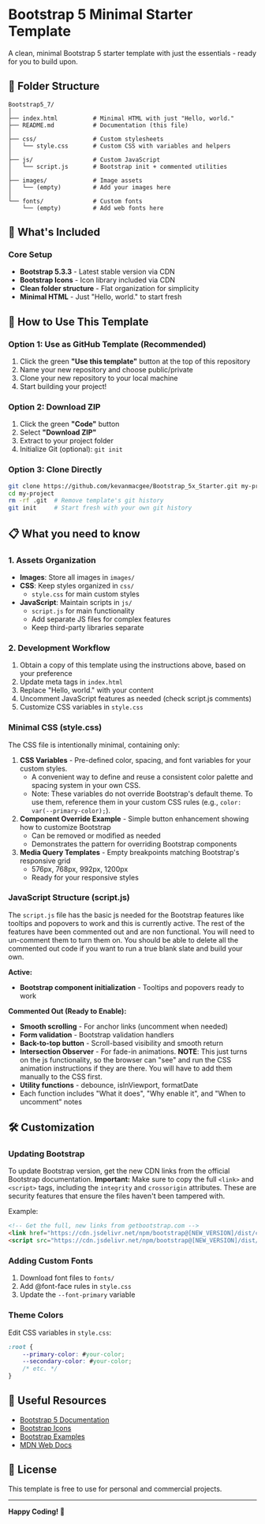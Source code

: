 # Bootstrap 5 Minimal Starter Template

A clean, minimal Bootstrap 5 starter template with just the essentials - ready for you to build upon.

## 📁 Folder Structure

```
Bootstrap5_7/
│
├── index.html          # Minimal HTML with just "Hello, world."
├── README.md           # Documentation (this file)
│
├── css/                # Custom stylesheets
│   └── style.css       # Custom CSS with variables and helpers
│
├── js/                 # Custom JavaScript
│   └── script.js       # Bootstrap init + commented utilities
│
├── images/             # Image assets
│   └── (empty)         # Add your images here
│
└── fonts/              # Custom fonts
    └── (empty)         # Add web fonts here
```

## 🚀 What's Included

### Core Setup
- **Bootstrap 5.3.3** - Latest stable version via CDN
- **Bootstrap Icons** - Icon library included via CDN
- **Clean folder structure** - Flat organization for simplicity
- **Minimal HTML** - Just "Hello, world." to start fresh

## 🎯 How to Use This Template

### Option 1: Use as GitHub Template (Recommended)
1. Click the green **"Use this template"** button at the top of this repository
2. Name your new repository and choose public/private
3. Clone your new repository to your local machine
4. Start building your project!

### Option 2: Download ZIP
1. Click the green **"Code"** button
2. Select **"Download ZIP"**
3. Extract to your project folder
4. Initialize Git (optional): `git init`

### Option 3: Clone Directly
```bash
git clone https://github.com/kevanmacgee/Bootstrap_5x_Starter.git my-project
cd my-project
rm -rf .git  # Remove template's git history
git init     # Start fresh with your own git history
```

## 📋 What you need to know

### 1. **Assets Organization**

- **Images**: Store all images in `images/`
- **CSS**: Keep styles organized in `css/`
  - `style.css` for main custom styles
- **JavaScript**: Maintain scripts in `js/`
  - `script.js` for main functionality
  - Add separate JS files for complex features
  - Keep third-party libraries separate

### 2. **Development Workflow**

1. Obtain a copy of this template using the instructions above, based on your preference
2. Update meta tags in `index.html`
3. Replace "Hello, world." with your content
4. Uncomment JavaScript features as needed (check script.js comments)
5. Customize CSS variables in `style.css`

### Minimal CSS (style.css)
The CSS file is intentionally minimal, containing only:

1. **CSS Variables** - Pre-defined color, spacing, and font variables for your custom styles.
   - A convenient way to define and reuse a consistent color palette and spacing system in your own CSS.
   - Note: These variables do not override Bootstrap's default theme. To use them, reference them in your custom CSS rules (e.g., `color: var(--primary-color);`).
2. **Component Override Example** - Simple button enhancement showing how to customize Bootstrap
   - Can be removed or modified as needed
   - Demonstrates the pattern for overriding Bootstrap components
3. **Media Query Templates** - Empty breakpoints matching Bootstrap's responsive grid
   - 576px, 768px, 992px, 1200px
   - Ready for your responsive styles

### JavaScript Structure (script.js)

The `script.js` file has the basic js needed for the Bootstrap features like tooltips and popovers to work and this is currently active. The rest of the features have been commented out and are non functional. You will need to un-comment them to turn them on. You should be able to delete all the commented out code if you want to run a true blank slate and build your own.

**Active:**
- **Bootstrap component initialization** - Tooltips and popovers ready to work

**Commented Out (Ready to Enable):**

- **Smooth scrolling** - For anchor links (uncomment when needed)
- **Form validation** - Bootstrap validation handlers
- **Back-to-top button** - Scroll-based visibility and smooth return
- **Intersection Observer** - For fade-in animations. **NOTE**: This just turns on the js functionality, so the browser can "see" and run the CSS animation instructions if they are there. You will have to add them manually to the CSS first.
- **Utility functions** - debounce, isInViewport, formatDate
- Each function includes "What it does", "Why enable it", and "When to uncomment" notes



## 🛠️ Customization

### Updating Bootstrap
To update Bootstrap version, get the new CDN links from the official Bootstrap documentation. **Important:** Make sure to copy the full `<link>` and `<script>` tags, including the `integrity` and `crossorigin` attributes. These are security features that ensure the files haven't been tampered with.

Example:
```html
<!-- Get the full, new links from getbootstrap.com -->
<link href="https://cdn.jsdelivr.net/npm/bootstrap@[NEW_VERSION]/dist/css/bootstrap.min.css" rel="stylesheet" integrity="sha384-..." crossorigin="anonymous">
<script src="https://cdn.jsdelivr.net/npm/bootstrap@[NEW_VERSION]/dist/js/bootstrap.bundle.min.js" integrity="sha384-..." crossorigin="anonymous"></script>
```

### Adding Custom Fonts
1. Download font files to `fonts/`
2. Add @font-face rules in `style.css`
3. Update the `--font-primary` variable

### Theme Colors
Edit CSS variables in `style.css`:
```css
:root {
    --primary-color: #your-color;
    --secondary-color: #your-color;
    /* etc. */
}
```

## 🔗 Useful Resources

- [Bootstrap 5 Documentation](https://getbootstrap.com/docs/5.3/)
- [Bootstrap Icons](https://icons.getbootstrap.com/)
- [Bootstrap Examples](https://getbootstrap.com/docs/5.3/examples/)
- [MDN Web Docs](https://developer.mozilla.org/)

## 📝 License

This template is free to use for personal and commercial projects.

---

**Happy Coding! 🎉**
